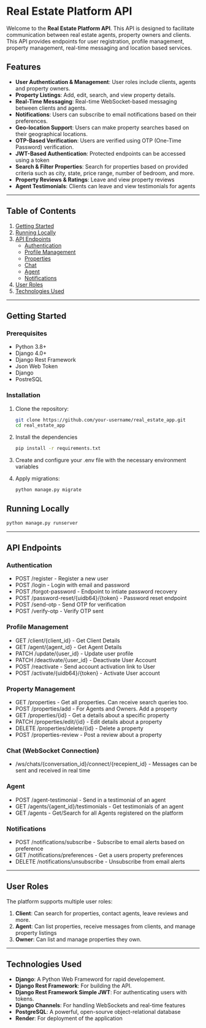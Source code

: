 # Real Estate Platform API

Welcome to the **Real Estate Platform API**. This API is designed to facilitate communication between real estate agents, property owners and clients.
This API provides endpoints for user registration, profile management, property management, real-time messaging and location based services.

## Features
- **User Authentication & Management**: User roles include clients, agents and property owners.
- **Property Listings**: Add, edit, search, and view property details.
- **Real-Time Messaging**: Real-time WebSocket-based messaging between clients and agents.
- **Notifications**: Users can subscribe to email notifications based on their preferences.
- **Geo-location Support**: Users can make property searches based on their geographical locations.
- **OTP-Based Verification**: Users are verified using OTP (One-Time Password) verification.
- **JWT-Based Authentication**: Protected endpoints can be accessed using a token
- **Search & Filter Properties**: Search for properties based on provided criteria such as city, state, price range, number of bedroom, and more.
- **Property Reviews & Ratings**: Leave and view property reviews
- **Agent Testimonials**: Clients can leave and view testimonials for agents

---

## Table of Contents

1. [Getting Started](#getting-started)
2. [Running Locally](#running-locally)
3. [API Endpoints](#api-endpoints)
   - [Authentication](#authentication)
   - [Profile Management](#profile)
   - [Properties](#properties)
   - [Chat](#chat)
   - [Agent](#agent)
   - [Notifications](#notifications)
4. [User Roles](#user-roles)
5. [Technologies Used](#technologies-used)


---

## Getting Started

### Prerequisites
- Python 3.8+
- Django 4.0+
- Django Rest Framework
- Json Web Token
- Django 
- PostreSQL

### Installation

1. Clone the repository:
   ```bash
   git clone https://github.com/your-username/real_estate_app.git
   cd real_estate_app

2. Install the dependencies
   ```bash
   pip install -r requirements.txt
3. Create and configure your .env file with the necessary environment variables

4. Apply migrations:
   ```bash
   python manage.py migrate


## Running Locally
```bash
python manage.py runserver
```
---

## API Endpoints

### Authentication
 * POST /register - Register a new user
 * POST /login - Login with email and password
 * POST /forgot-password - Endpoint to intiate password recovery
 * POST /password-reset/{uidb64}/{token} - Password reset endpoint
 * POST /send-otp - Send OTP for verification
 * POST /verify-otp - Verify OTP sent

### Profile Management
 * GET /client/{client_id} - Get Client Details
 * GET /agent/{agent_id} - Get Agent Details
 * PATCH /update/{user_id} - Update user profile
 * PATCH /deactivate/{user_id} - Deactivate User Account
 * POST /reactivate - Send account activation link to User
 * POST /activate/{uidb64}/{token} - Activate User account

### Property Management
  * GET /properties - Get all properties. Can receive search queries too.
  * POST /properties/add - For Agents and Owners. Add a property
  * GET /properties/{id} - Get a details about a specific property
  * PATCH /properties/edit/{id} - Edit details about a property
  * DELETE /properties/delete/{id} - Delete a property
  * POST /properties-review - Post a review about a property

### Chat (WebSocket Connection)
  * /ws/chats/{conversation_id}/connect/{recepient_id} - Messages can be sent and received in real time

### Agent 
  * POST /agent-testimonial - Send in a testimonial of an agent
  * GET /agents/{agent_id}/testimonials - Get testimonials of an agent
  * GET /agents - Get/Search for all Agents registered on the platform

### Notifications
  * POST /notifications/subscribe - Subscribe to email alerts based on preference
  * GET /notifications/preferences - Get a users property preferences
  * DELETE /notifications/unsubscribe - Unsubscribe from email alerts

---

## User Roles
The platform supports multiple user roles:
1. **Client**: Can search for properties, contact agents, leave reviews and more.
2. **Agent**: Can list properties, receive messages from clients, and manage property listings
3. **Owner**: Can list and manage properties they own.

---

## Technologies Used
* **Django**: A Python Web Frameword for rapid developement.
* **Django Rest Framework**: For building the API.
* **Django Rest Framework Simple JWT**: For authenticating users with tokens.
* **Django Channels**: For handling WebSockets and real-time features
* **PostgreSQL**: A powerful, open-sourve object-relational database
* **Render**: For deployment of the application
